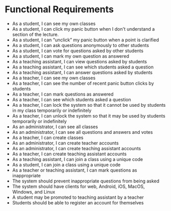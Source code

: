 # Functional Requirements

- As a student, I can see my own classes
- As a student, I can click my panic button when I don't understand a section of the lecture.
- As a student, I can “unclick” my panic button when a point is clarified
- As a student, I can ask questions anonymously to other students
- As a student, I can vote for questions asked by other students
- As a student, I can mark my own question as answered
- As a teaching assistant, I can view questions asked by students
- As a teaching assistant, I can see which students asked a question
- As a teaching assistant, I can answer questions asked by students
- As a teacher, I can see my own classes
- As a teacher, I can see the number of recent panic button clicks by students
- As a teacher, I can mark questions as answered
- As a teacher, I can see which students asked a question
- As a teacher, I can lock the system so that it cannot be used by students in my class temporarily or indefinitely
- As a teacher, I can unlock the system so that it may be used by students temporarily or indefinitely
- As an administrator, I can see all classes
- As an administrator, I can see all questions and answers and votes
- As a teacher, I can create classes
- As an administrator, I can create teacher accounts
- As an administrator, I can create teaching assistant accounts
- As a teacher, I can create teaching assistant accounts
- As a teaching assistant, I can join a class using a unique code
- As a student, I can join a class using a unique code
- As a teacher or teaching assistant, I can mark questions as inappropriate
- The system should prevent inappropriate questions from being asked
- The system should have clients for web, Android, iOS, MacOS, Windows, and Linux
- A student may be promoted to teaching assistant by a teacher
- Students should be able to register an account for themselves
